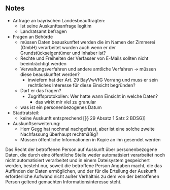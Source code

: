 ## Notes
- Anfrage an bayrischen Landesbeauftragten:
	- Ist seine Auskunftsanfrage legitim
	- Landratsamt befragen
- Fragen an Behörde
	- müssen Daten beauskunftet werden die im Namen der Zimmerei (GmbH) verarbeitet wurden auch wenn er der Grundstückseigentümer und Inhaber ist?  
	- Rechte und Freiheiten der Verfasser von E-Mails sollten nicht beeinträchtigt werden
	- Verwaltungsverfahren und andere amtliche Verfahren -> müssen diese beauskunftet werden?
		- inwiefern hat der Art. 29 BayVwVfG Vorrang und muss er sein rechtliches Interesse für diese Einsicht begründen? 
	- Darf er das fragen?
		- Zugriﬀsprotokollen: Wer hatte wann Einsicht in welche Daten?
			- das wirkt mir viel zu granular
	- was ist ein personenbezogenes Datum
- Stadtratsteil:
	- keine Auskunft entsprechend [[§ 29 Absatz 1 Satz 2 BDSG]]
- Auskunftserweiterung:
	- Herr Gegg hat nochmal nachgefasst, aber ist eine solche zweite Nachfassung überhaupt rechtmäßig? 
	-  Müssen öffentliche Informationen in Kopie an ihn gesendet werden

Das Recht der betroffenen Person auf Auskunft über personenbezogene Daten, die durch eine öffentliche Stelle weder automatisiert verarbeitet noch nicht automatisiert verarbeitet und in einem Dateisystem gespeichert werden, besteht nur, soweit die betroffene Person Angaben macht, die das Auffinden der Daten ermöglichen, und der für die Erteilung der Auskunft erforderliche Aufwand nicht außer Verhältnis zu dem von der betroffenen Person geltend gemachten Informationsinteresse steht.
